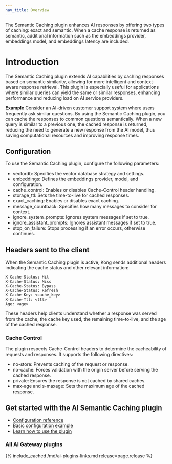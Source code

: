 ```yaml
---
nav_title: Overview
---
```


The Semantic Caching plugin enhances AI responses by offering two types of caching: exact and semantic. 
When a cache response is returned as semantic, additional information such as the embeddings provider, 
embeddings model, and embeddings latency are included.

# Introduction

The Semantic Caching plugin extends AI capabilities by caching responses based on semantic similarity, 
allowing for more intelligent and context-aware response retrieval. This plugin is especially useful 
for applications where similar queries can yield the same or similar responses, enhancing performance 
and reducing load on AI service providers.

**Example**
Consider an AI-driven customer support system where users frequently ask similar questions. By using 
the Semantic Caching plugin, you can cache the responses to common questions semantically. When a new
query is similar to a previous one, the cached response is returned, reducing the need to generate a 
new response from the AI model, thus saving computational resources and improving response times.

## Configuration

To use the Semantic Caching plugin, configure the following parameters:
* vectordb: Specifies the vector database strategy and settings.
* embeddings: Defines the embeddings provider, model, and configuration.
* cache_control: Enables or disables Cache-Control header handling.
* storage_ttl: Sets the time-to-live for cached responses.
* exact_caching: Enables or disables exact caching.
* message_countback: Specifies how many messages to consider for context.
* ignore_system_prompts: Ignores system messages if set to true.
* ignore_assistant_prompts: Ignores assistant messages if set to true.
* stop_on_failure: Stops processing if an error occurs, otherwise continues.

## Headers sent to the client

When the Semantic Caching plugin is active, Kong sends additional headers 
indicating the cache status and other relevant information:

```plaintext
X-Cache-Status: Hit
X-Cache-Status: Miss
X-Cache-Status: Bypass
X-Cache-Status: Refresh
X-Cache-Key: <cache_key>
X-Cache-Ttl: <ttl>
Age: <age>
```

These headers help clients understand whether a response was served from the cache,
the cache key used, the remaining time-to-live, and the age of the cached response.

### Cache Control

The plugin respects Cache-Control headers to determine the cacheability of requests 
and responses. It supports the following directives:

* no-store: Prevents caching of the request or response.
* no-cache: Forces validation with the origin server before serving the cached response.
* private: Ensures the response is not cached by shared caches.
* max-age and s-maxage: Sets the maximum age of the cached response.


## Get started with the AI Semantic Caching plugin

* [Configuration reference](/hub/kong-inc/ai-semantic-caching/configuration/)
* [Basic configuration example](/hub/kong-inc/ai-semantic-caching/how-to/basic-example/)
* [Learn how to use the plugin](/hub/kong-inc/ai-semantic-caching/how-to/)

### All AI Gateway plugins

{% include_cached /md/ai-plugins-links.md release=page.release %}
